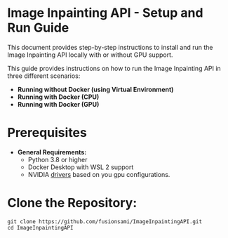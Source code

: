 # Image Inpainting API - Setup and Run Guide
This document provides step-by-step instructions to install and run the Image Inpainting API locally with or without GPU support.

This guide provides instructions on how to run the Image Inpainting API in three different scenarios:
- **Running without Docker (using Virtual Environment)**
- **Running with Docker (CPU)**
- **Running with Docker (GPU)**

# Prerequisites
 - **General Requirements:**
    - Python 3.8 or higher
    - Docker Desktop with WSL 2 support
    - NVIDIA [drivers](https://www.nvidia.com/en-us/drivers/) based on you gpu configurations.

# Clone the Repository:
   ```
   git clone https://github.com/fusionsami/ImageInpaintingAPI.git
   cd ImageInpaintingAPI
   ```
  
